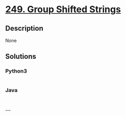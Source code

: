 # [249. Group Shifted Strings](https://leetcode.com/problems/group-shifted-strings)

## Description
None


## Solutions


### Python3

```python

```

### Java

```java

```

### ...
```

```
